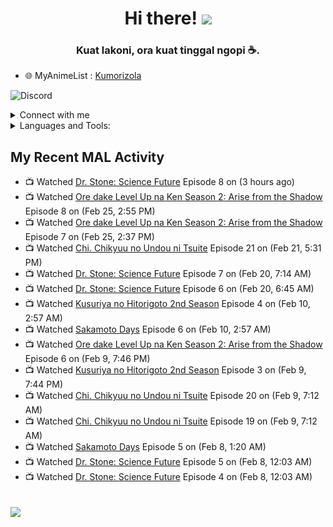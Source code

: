 <h1 align="center">Hi there! <img src="https://media.giphy.com/media/hvRJCLFzcasrR4ia7z/giphy.gif" width="25px"> </h1>
<h3 align="center">Kuat lakoni, ora kuat tinggal ngopi ☕.</h3>

- 🌐 MyAnimeList : [Kumorizola](https://myanimelist.net/animelist/Kumorizola)

![Discord](https://discord.c99.nl/widget/theme-1/761213268009943051.png)
<details>
      <summary>Connect with me</summary>
    <p align="left">
        <a href="https://www.instagram.com/kumorizola/" target="blank"><img align="center"
                src="https://raw.githubusercontent.com/rahuldkjain/github-profile-readme-generator/master/src/images/icons/Social/instagram.svg"
                alt="kumorizola" height="30" width="40" /></a>
        <a href="https://discord.com" target="blank"><img align="center"
                src="https://raw.githubusercontent.com/rahuldkjain/github-profile-readme-generator/master/src/images/icons/Social/discord.svg"
                alt="Kumori#5882" height="30" width="40" /></a>
    </p>
</details>

<details>
    <summary align="left">Languages and Tools:</summary>
<p align="left">
      <a href="https://www.w3schools.com/css/" target="_blank">
        <img src="https://raw.githubusercontent.com/devicons/devicon/master/icons/css3/css3-original-wordmark.svg"
            alt="css3" width="40" height="40" /> </a> <a href="https://www.w3.org/html/" target="_blank"> <img
            src="https://raw.githubusercontent.com/devicons/devicon/master/icons/html5/html5-original-wordmark.svg"
            alt="html5" width="40" height="40" /> </a> <a href="https://www.java.com" target="_blank"> <img
            src="https://raw.githubusercontent.com/devicons/devicon/master/icons/java/java-original.svg" alt="java"
            width="40" height="40" /> </a> <a href="https://developer.mozilla.org/en-US/docs/Web/JavaScript"
            target="_blank"> <img
            src="https://raw.githubusercontent.com/devicons/devicon/master/icons/javascript/javascript-original.svg"
            alt="javascript" width="40" height="40" /> </a> <a href="https://nodejs.org" target="_blank"> <img
            src="https://raw.githubusercontent.com/devicons/devicon/master/icons/nodejs/nodejs-original-wordmark.svg"
            alt="nodejs" width="40" height="40" /> </a> <a href="https://www.python.org" target="_blank"> <img
            src="https://raw.githubusercontent.com/devicons/devicon/master/icons/python/python-original.svg"
            alt="python" width="40" height="40" /> </a> <a href="https://www.typescriptlang.org/" target="_blank"> <img
            src="https://raw.githubusercontent.com/devicons/devicon/master/icons/typescript/typescript-original.svg" 
            alt="typescript" width="40" height="40" /> </a> <a href="https://www.photoshop.com/en" target="_blank"> <img
            src="https://upload.wikimedia.org/wikipedia/commons/a/af/Adobe_Photoshop_CC_icon.svg" alt="photoshop" width="40" height="40"/> </a>
            <a href="https://www.adobe.com/products/premiere.html" target="_blank"> <img
            src="https://upload.wikimedia.org/wikipedia/commons/4/40/Adobe_Premiere_Pro_CC_icon.svg" alt="Premiere pro" width="40" height="40"/> </a>
            <a href="https://www.adobe.com/in/products/illustrator.html" target="_blank"> <img 
            src="https://upload.wikimedia.org/wikipedia/commons/f/fb/Adobe_Illustrator_CC_icon.svg" alt="illustrator" width="40" height="40"/> </a>
      
 </details>
 
 <h2> My Recent MAL Activity</h2>
<!-- MAL_ACTIVITY:start -->

- 📺 Watched [Dr. Stone: Science Future](https://MyAnimeList.net/anime.php?id=57592) Episode 8 on (3 hours ago)
- 📺 Watched [Ore dake Level Up na Ken Season 2: Arise from the Shadow](https://MyAnimeList.net/anime.php?id=58567) Episode 8 on (Feb 25, 2:55 PM)
- 📺 Watched [Ore dake Level Up na Ken Season 2: Arise from the Shadow](https://MyAnimeList.net/anime.php?id=58567) Episode 7 on (Feb 25, 2:37 PM)
- 📺 Watched [Chi. Chikyuu no Undou ni Tsuite](https://MyAnimeList.net/anime.php?id=52215) Episode 21 on (Feb 21, 5:31 PM)
- 📺 Watched [Dr. Stone: Science Future](https://MyAnimeList.net/anime.php?id=57592) Episode 7 on (Feb 20, 7:14 AM)
- 📺 Watched [Dr. Stone: Science Future](https://MyAnimeList.net/anime.php?id=57592) Episode 6 on (Feb 20, 6:45 AM)
- 📺 Watched [Kusuriya no Hitorigoto 2nd Season](https://MyAnimeList.net/anime.php?id=58514) Episode 4 on (Feb 10, 2:57 AM)
- 📺 Watched [Sakamoto Days](https://MyAnimeList.net/anime.php?id=58939) Episode 6 on (Feb 10, 2:57 AM)
- 📺 Watched [Ore dake Level Up na Ken Season 2: Arise from the Shadow](https://MyAnimeList.net/anime.php?id=58567) Episode 6 on (Feb 9, 7:46 PM)
- 📺 Watched [Kusuriya no Hitorigoto 2nd Season](https://MyAnimeList.net/anime.php?id=58514) Episode 3 on (Feb 9, 7:44 PM)
- 📺 Watched [Chi. Chikyuu no Undou ni Tsuite](https://MyAnimeList.net/anime.php?id=52215) Episode 20 on (Feb 9, 7:12 AM)
- 📺 Watched [Chi. Chikyuu no Undou ni Tsuite](https://MyAnimeList.net/anime.php?id=52215) Episode 19 on (Feb 9, 7:12 AM)
- 📺 Watched [Sakamoto Days](https://MyAnimeList.net/anime.php?id=58939) Episode 5 on (Feb 8, 1:20 AM)
- 📺 Watched [Dr. Stone: Science Future](https://MyAnimeList.net/anime.php?id=57592) Episode 5 on (Feb 8, 12:03 AM)
- 📺 Watched [Dr. Stone: Science Future](https://MyAnimeList.net/anime.php?id=57592) Episode 4 on (Feb 8, 12:03 AM)

<!-- MAL_ACTIVITY:end -->

  
<h2 align="left"> <img src="https://media.discordapp.net/attachments/918405470073520168/919220018355523584/ezgif.com-gif-maker_1.gif">

